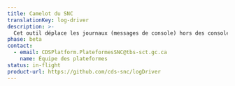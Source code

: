 ```yaml
---
title: Camelot du SNC
translationKey: log-driver
description: >-
  Cet outil déplace les journaux (messages de console) hors des consoles de développement et vers des services de suivi comme StackDriver.
phase: beta
contact:
  - email: CDSPlatform.PlateformesSNC@tbs-sct.gc.ca
    name: Équipe des plateformes
status: in-flight
product-url: https://github.com/cds-snc/logDriver
---
```


